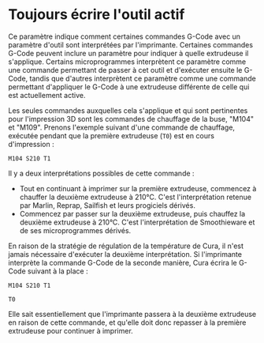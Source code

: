 Toujours écrire l'outil actif
====
Ce paramètre indique comment certaines commandes G-Code avec un paramètre d'outil sont interprétées par l'imprimante. Certaines commandes G-Code peuvent inclure un paramètre pour indiquer à quelle extrudeuse il s'applique. Certains microprogrammes interprètent ce paramètre comme une commande permettant de passer à cet outil et d'exécuter ensuite le G-Code, tandis que d'autres interprètent ce paramètre comme une commande permettant d'appliquer le G-Code à une extrudeuse différente de celle qui est actuellement active.

Les seules commandes auxquelles cela s'applique et qui sont pertinentes pour l'impression 3D sont les commandes de chauffage de la buse, "M104" et "M109". Prenons l'exemple suivant d'une commande de chauffage, exécutée pendant que la première extrudeuse (`T0`) est en cours d'impression :

`M104 S210 T1`

Il y a deux interprétations possibles de cette commande :
* Tout en continuant à imprimer sur la première extrudeuse, commencez à chauffer la deuxième extrudeuse à 210°C. C'est l'interprétation retenue par Marlin, Reprap, Sailfish et leurs progiciels dérivés.
* Commencez par passer sur la deuxième extrudeuse, puis chauffez la deuxième extrudeuse à 210°C. C'est l'interprétation de Smoothieware et de ses microprogrammes dérivés.

En raison de la stratégie de régulation de la température de Cura, il n'est jamais nécessaire d'exécuter la deuxième interprétation. Si l'imprimante interprète la commande G-Code de la seconde manière, Cura écrira le G-Code suivant à la place :

`M104 S210 T1`

`T0`

Elle sait essentiellement que l'imprimante passera à la deuxième extrudeuse en raison de cette commande, et qu'elle doit donc repasser à la première extrudeuse pour continuer à imprimer.
